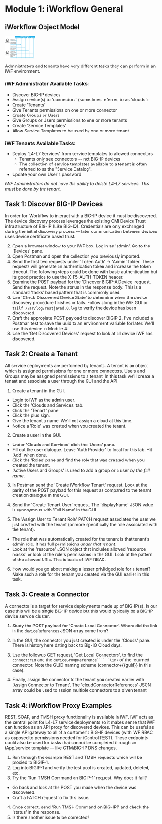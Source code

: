 # Module 1: iWorkflow General

## iWorkflow Object Model

<img src="https://github.com/kreynoldsf5/TechSummit2017iWFLab/blob/master/Modules/images/L4-L7_Service_Creation_diagram.jpg" alt="Drawing" style="width: 100px;"/>

Administrators and tenants have very different tasks they can perform in an iWF environment. 

### iWF Administrator Available Tasks:
* Discover BIG-IP devices
* Assign device(s) to 'connectors' (sometimes referred to as 'clouds')
* Create 'Tenants'
* Give Tenants permissions on one or more connector
* Create Groups or Users 
* Give Groups or Users permissions to one or more tenants
* Create 'Service Templates' 
* Allow Service Templates to be used by one or more tenant

### iWF Tenants Available Tasks:
* Deploy 'L4-L7 Services' from service templates to allowed connectors
  * Tenants only see connectors -- not BIG-IP devices
  * The collection of service templates available to a tenant is often referred to as the "Service Catalog".
* Update your own User's password
  
_iWF Administrators do not have the ability to delete L4-L7 services. This *must* be done by the tenant._



## Task 1: Discover BIG-IP Devices

In order for iWorkflow to interact with a BIG-IP device it must be discovered. The device discovery process leverages the existing CMI Device Trust infrastructure of BIG-IP (Like BIG-IQ). Credentials are only exchanged during the initial discovery process -- later communication between devices uses device certificate based trust. 

2. Open a browser window to your iWF box. Log in as 'admin'. Go to the 'Devices' pane.
3. Open Postman and open the collection you previously imported.
4. Send the first two requests under 'Token Auth' -> 'Admin' folder. These requests will generate an authentication token and increase the token timeout. The following steps could be done with basic authentication but its good practice to use the X-F5-AUTH-TOKEN header. 
4. Examine the POST payload for the 'Discover BIGIP-A Device' request. Send the request. Note the status in the response body. This is a standard 'tasks' based pattern that is commonly used.
5. Use 'Check Discovered Device State' to determine when the device discovery procedure finishes or fails. Follow along in the iWF GUI or ```tailf /var/log/restjavad.0.log``` to verify the device has been discovered.
6. Craft the appropiate POST payload to discover BIGIP-2. I've included a Postman test to save the uuid to an environment variable for later. We'll use this device in Module 4.
7. Use the 'Get Discovered Devices' request to look at all device iWF has discovered.


## Task 2: Create a Tenant
All service deployments are performed by tenants. A tenant is an object which is assigned permissions for one or more connectors. Users and Groups may be assigned permissions to a tenant. In this task we'll create a tenant and associate a user through the GUI and the API.

1. Create a tenant in the GUI.
  * Login to iWF as the admin user.
  * Click the 'Clouds and Services' tab.
  * Click the 'Tenant' pane.
  * Click the plus sign.
  * Give the tenant a name. We'll not assign a cloud at this time.
  * Notice a 'Role' was created when you created the tenant.

2. Create a user in the GUI.
  * Under 'Clouds and Services' click the 'Users' pane.
  * Fill out the user dialogue. Leave 'Auth Provider' to local for this lab. Hit 'Add' when done.
  * Click the 'Roles' pane and find the role that was created when you created the tenant.
  * 'Active Users and Groups' is used to add a group or a user _by the full name_.

3. In Postman send the 'Create iWorkflow Tenant' request. Look at the parity of the POST payload for this request as compared to the tenant creation dialogue in the GUI.

4. Send the 'Create Tenant User' request. The 'displayName' JSON value is synonymous with 'Full Name' in the GUI.

5. The 'Assign User to Tenant Role' PATCH request associates the user we just created with the tenant (or more specifically the role associated with the tenant). 
  * The role that was automatically created for the tenant is that tenant's admin role. It has full permissions *under that tenant*. 
  * Look at the 'resource' JSON object that includes allowed 'resource masks' or look at the role's permissions in the GUI. Look at the pattern of the allowed URIs. This is basis of iWF RBAC.

6. How would you go about making a lesser privlidged role for a tenant? Make such a role for the tenant you created via the GUI earlier in this task.


## Task 3: Create a Connector
A connector is a target for service deployments made up of BIG-IP(s). In our case this will be a single BIG-IP device but this would typically be a BIG-IP device service cluster. 

1. Study the POST payload for 'Create Local Connector'. Where did the link in the ```deviceReferences``` JSON array come from?

2. In the GUI, the connector you just created is under the 'Clouds' pane. There is history here dating back to Big-IQ Cloud days. 

3. Use the followup GET request, 'Get Local Connectors', to find the ```connectorId``` and the ```deviceGroupReference``````link``` of the returned connector. Note the GUID naming scheme (connector+{{guid}} in this case).

4. Finally, assign the connector to the tenant you created earlier with 'Assign Connector to Tenant'. The 'cloudConnectorReferences' JSON array could be used to assign multiple connectors to a given tenant.


## Task 4: iWorkflow Proxy Examples
REST, SOAP, and TMSH proxy functionality is available in iWF. iWF acts as the central point for L4-L7 service deployments so it makes sense that iWF can function as an API proxy for discovered devices. This can be useful as a single API gateway to all of a customer's BIG-IP devices (with iWF RBAC as opposed to permissions needed for iControl REST). These endpoints could also be used for tasks that cannot be completed through an iApp/service template -- like GTM/BIG-IP DNS changes.

1. Run through the example REST and TMSH requests which will be proxied to BIGIP-1. 
2. Log into BIGIP-1 and verify the test pool is created, updated, deleted, etc.
3. Try the 'Run TMSH Command on BIGIP-1' request. Why does it fail?
  * Go back and look at the POST you made when the device was discovered.
  * Craft a PATCH request to fix this issue.
4. Once correct, send 'Run TMSH Command on BIG-IP1' and check the 'status' in the response.
5. Is there another issue to be corrected?


